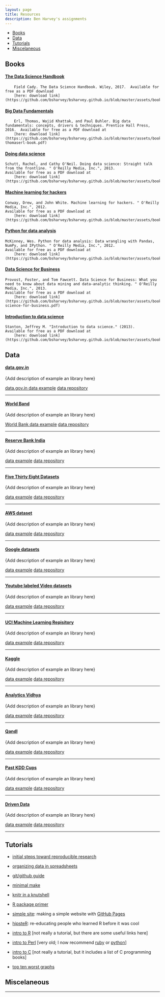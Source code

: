```yaml
---
layout: page
title: Resources
description: Ben Harvey's assignments
---
```


<div class="navbar">
    <div class="navbar-inner">
        <ul class="nav">
            <li><a href="#Books">Books</a></li>
            <li><a href="#Data">Data</a></li>
            <li><a href="#Tutorials">Tutorials</a></li>
            <li><a href="#Miscelaneous">Miscelaneous</a></li>
        </ul>
    </div>
</div>


## <a name="Books"></a>Books
#### <a name="The Data Science Handbook"></a>[The Data Science Handbook](https://github.com/bsharvey/bsharvey.github.io/blob/master/assets/books/The%20Data%20Science%20Handbook.pdf)
        Field Cady. The Data Science Handbook. Wiley, 2017.  Available for free as a PDF download
        [here: download link](https://github.com/bsharvey/bsharvey.github.io/blob/master/assets/books/The%20Data%20Science%20Handbook.pdf)

#### <a name="Big Data Fundamentals"></a>[Big Data Fundamentals](https://github.com/bsharvey/bsharvey.github.io/blob/master/assets/books/bigdatafundamentals-thomaserl-book.pdf)
        Erl, Thomas, Wajid Khattak, and Paul Buhler. Big data fundamentals: concepts, drivers & techniques. Prentice Hall Press, 2016.  Available for free as a PDF download at
        [here: download link](https://github.com/bsharvey/bsharvey.github.io/blob/master/assets/books/bigdatafundamentals-thomaserl-book.pdf)

#### <a name="Doing data science"></a>[Doing data science](https://github.com/bsharvey/bsharvey.github.io/blob/master/assets/books/Doing%20Data%20Science.pdf)
    Schutt, Rachel, and Cathy O'Neil. Doing data science: Straight talk from the frontline. " O'Reilly Media, Inc.", 2013.
    Available for free as a PDF download at
        [here: download link](https://github.com/bsharvey/bsharvey.github.io/blob/master/assets/books/Doing%20Data%20Science.pdf)

#### <a name="Machine learning for hackers"></a>[Machine learning for hackers](https://github.com/bsharvey/bsharvey.github.io/blob/master/assets/books/machine_learning_for_hackers.pdf)
    Conway, Drew, and John White. Machine learning for hackers. " O'Reilly Media, Inc.", 2012.
    Available for free as a PDF download at
        [here: download link](https://github.com/bsharvey/bsharvey.github.io/blob/master/assets/books/machine_learning_for_hackers.pdf)

#### <a name="Python for data analysis"></a>[Python for data analysis](https://github.com/bsharvey/bsharvey.github.io/blob/master/assets/books/Python4DataAnalysis.pdf)
    McKinney, Wes. Python for data analysis: Data wrangling with Pandas, NumPy, and IPython. " O'Reilly Media, Inc.", 2012.
    Available for free as a PDF download at
        [here: download link](https://github.com/bsharvey/bsharvey.github.io/blob/master/assets/books/Python4DataAnalysis.pdf)

#### <a name="Data Science for Business"></a>[Data Science for Business](https://github.com/bsharvey/bsharvey.github.io/blob/master/assets/books/data-science-for-business.pdf)
    Provost, Foster, and Tom Fawcett. Data Science for Business: What you need to know about data mining and data-analytic thinking. " O'Reilly Media, Inc.", 2013.
    Available for free as a PDF download at
        [here: download link](https://github.com/bsharvey/bsharvey.github.io/blob/master/assets/books/data-science-for-business.pdf)

#### <a name="Introduction to data science"></a>[Introduction to data science](https://github.com/bsharvey/bsharvey.github.io/blob/master/assets/books/DataScienceBook1_1.pdf)
    Stanton, Jeffrey M. "Introduction to data science." (2013).
    Available for free as a PDF download at
        [here: download link](https://github.com/bsharvey/bsharvey.github.io/blob/master/assets/books/DataScienceBook1_1.pdf)


## <a name="Data"></a>Data
#### <a name="Government Open Data"></a>[data.gov.in](https://data.gov.in/)
{Add description of example an library here}

[data.gov.in data example](http://groups.google.com/group/Rqtl-disc)
[data repository](http://groups.google.com/group/Rqtl-disc)

---

#### <a name="qtl"></a>[World Band](http://data.worldbank.org/)
{Add description of example an library here}

[World Bank data example](http://groups.google.com/group/Rqtl-disc)
[data repository](http://groups.google.com/group/Rqtl-disc)

---

#### <a name="qtl"></a>[Reserve Bank India](https://rbi.org.in/Scripts/Statistics.aspx)
{Add description of example an library here}

[data example](http://groups.google.com/group/Rqtl-disc)
[data repository](http://groups.google.com/group/Rqtl-disc)

---

#### <a name="qtl"></a>[Five Thirty Eight Datasets](https://github.com/fivethirtyeight/data)
{Add description of example an library here}

[data example](http://groups.google.com/group/Rqtl-disc)
[data repository](http://groups.google.com/group/Rqtl-disc)

---

#### <a name="qtl"></a>[AWS dataset](https://aws.amazon.com/datasets/)
{Add description of example an library here}

[data example](http://groups.google.com/group/Rqtl-disc)
[data repository](http://groups.google.com/group/Rqtl-disc)

---

#### <a name="qtl"></a>[Google datasets](https://cloud.google.com/bigquery/public-data/)
{Add description of example an library here}

[data example](http://groups.google.com/group/Rqtl-disc)
[data repository](http://groups.google.com/group/Rqtl-disc)

---

#### <a name="qtl"></a>[Youtube labeled Video datasets](https://research.google.com/youtube8m/)
{Add description of example an library here}

[data example](http://groups.google.com/group/Rqtl-disc)
[data repository](http://groups.google.com/group/Rqtl-disc)

---

#### <a name="qtl"></a>[UCI Machine Learning Repisitory](https://archive.ics.uci.edu/ml/datasets.html)
{Add description of example an library here}

[data example](http://groups.google.com/group/Rqtl-disc)
[data repository](http://groups.google.com/group/Rqtl-disc)

---

#### <a name="qtl"></a>[Kaggle](https://www.kaggle.com/datasets)
{Add description of example an library here}

[data example](http://groups.google.com/group/Rqtl-disc)
[data repository](http://groups.google.com/group/Rqtl-disc)

---

#### <a name="qtl"></a>[Analytics Vidhya](https://datahack.analyticsvidhya.com/contest/all/)
{Add description of example an library here}

[data example](http://groups.google.com/group/Rqtl-disc)
[data repository](http://groups.google.com/group/Rqtl-disc)

---

#### <a name="qtl"></a>[Qandl](https://www.quandl.com/)
{Add description of example an library here}

[data example](http://groups.google.com/group/Rqtl-disc)
[data repository](http://groups.google.com/group/Rqtl-disc)

---

#### <a name="qtl"></a>[Past KDD Cups](http://www.kdd.org/kdd-cup)
{Add description of example an library here}

[data example](http://groups.google.com/group/Rqtl-disc)
[data repository](http://groups.google.com/group/Rqtl-disc)

---

#### <a name="qtl"></a>[Driven Data](https://www.drivendata.org/)
{Add description of example an library here}

[data example](http://groups.google.com/group/Rqtl-disc)
[data repository](http://groups.google.com/group/Rqtl-disc)

---


## <a name="Tutorials"></a>Tutorials
- [initial steps toward reproducible research](http://kbroman.org/steps2rr)
- [organizing data in spreadsheets](http://kbroman.org/dataorg)
- [git/github guide](http://kbroman.org/github_tutorial)
- [minimal make](http://kbroman.org/minimal_make)
- [knitr in a knutshell](http://kbroman.org/knitr_knutshell)
- [R package primer](http://kbroman.org/pkg_primer)
- [simple site](http://kbroman.org/simple_site): making a simple
  website with [GitHub Pages](http://pages.github.com)
- [hipsteR](http://kbroman.org/hipsteR/): re-educating people who learned R before it was cool


- [intro to R](http://www.biostat.wisc.edu/~kbroman/Rintro)
  \[not really a tutorial, but there are some useful links here\]
- [intro to Perl](http://www.biostat.wisc.edu/~kbroman/perlintro)
  \[very old; I now recommend [ruby](https://www.ruby-lang.org/en/) or [python](https://www.python.org/)\]
- [intro to C](http://www.biostat.wisc.edu/~kbroman/Cintro)
  \[not really a tutorial, but it includes a list of C programming books\]
- [top ten worst graphs](https://www.biostat.wisc.edu/~kbroman/topten_worstgraphs/)


## <a name="Miscelaneous"></a>Miscelaneous
---
